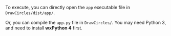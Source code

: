 To execute, you can directly open the `app` executable file in `DrawCircles/dist/app/`.

Or, you can compile the `app.py` file in `DrawCircles/`. You may need Python 3, and need to install **wxPython 4** first.